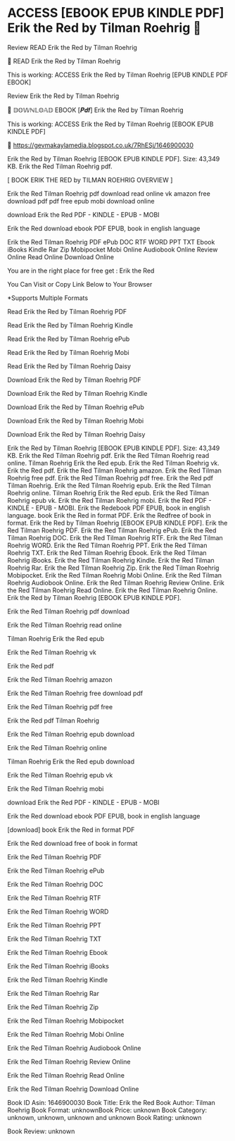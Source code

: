 # ACCESS [EBOOK EPUB KINDLE PDF] Erik the Red by  Tilman Roehrig 💙
Review READ Erik the Red by Tilman Roehrig

📔 READ Erik the Red by Tilman Roehrig

This is working: ACCESS Erik the Red by Tilman Roehrig [EPUB KINDLE PDF EBOOK]


Review Erik the Red by Tilman Roehrig

💙 𝔻𝕆𝕎ℕ𝕃𝕆𝔸𝔻 EBOOK [𝑷𝒅𝒇] Erik the Red by Tilman Roehrig

This is working: ACCESS Erik the Red by Tilman Roehrig [EBOOK EPUB KINDLE PDF]



🌟 https://gevmakaylamedia.blogspot.co.uk/7RhESj/1646900030



Erik the Red by Tilman Roehrig [EBOOK EPUB KINDLE PDF]. Size: 43,349 KB. Erik the Red Tilman Roehrig pdf.

[ BOOK ERIK THE RED by TILMAN ROEHRIG OVERVIEW ]

Erik the Red Tilman Roehrig pdf download read online vk amazon free download pdf pdf free epub mobi download online

download Erik the Red PDF - KINDLE - EPUB - MOBI

Erik the Red download ebook PDF EPUB, book in english language

Erik the Red Tilman Roehrig PDF ePub DOC RTF WORD PPT TXT Ebook iBooks Kindle Rar Zip Mobipocket Mobi Online Audiobook Online Review Online Read Online Download Online

You are in the right place for free get : Erik the Red

You Can Visit or Copy Link Below to Your Browser

*Supports Multiple Formats

Read Erik the Red by Tilman Roehrig PDF

Read Erik the Red by Tilman Roehrig Kindle

Read Erik the Red by Tilman Roehrig ePub

Read Erik the Red by Tilman Roehrig Mobi

Read Erik the Red by Tilman Roehrig Daisy

Download Erik the Red by Tilman Roehrig PDF

Download Erik the Red by Tilman Roehrig Kindle

Download Erik the Red by Tilman Roehrig ePub

Download Erik the Red by Tilman Roehrig Mobi

Download Erik the Red by Tilman Roehrig Daisy

Erik the Red by Tilman Roehrig [EBOOK EPUB KINDLE PDF]. Size: 43,349 KB. Erik the Red Tilman Roehrig pdf. Erik the Red Tilman Roehrig read online. Tilman Roehrig Erik the Red epub. Erik the Red Tilman Roehrig vk. Erik the Red pdf. Erik the Red Tilman Roehrig amazon. Erik the Red Tilman Roehrig free pdf. Erik the Red Tilman Roehrig pdf free. Erik the Red pdf Tilman Roehrig. Erik the Red Tilman Roehrig epub. Erik the Red Tilman Roehrig online. Tilman Roehrig Erik the Red epub. Erik the Red Tilman Roehrig epub vk. Erik the Red Tilman Roehrig mobi. Erik the Red PDF - KINDLE - EPUB - MOBI. Erik the Redebook PDF EPUB, book in english language. book Erik the Red in format PDF. Erik the Redfree of book in format. Erik the Red by Tilman Roehrig [EBOOK EPUB KINDLE PDF]. Erik the Red Tilman Roehrig PDF. Erik the Red Tilman Roehrig ePub. Erik the Red Tilman Roehrig DOC. Erik the Red Tilman Roehrig RTF. Erik the Red Tilman Roehrig WORD. Erik the Red Tilman Roehrig PPT. Erik the Red Tilman Roehrig TXT. Erik the Red Tilman Roehrig Ebook. Erik the Red Tilman Roehrig iBooks. Erik the Red Tilman Roehrig Kindle. Erik the Red Tilman Roehrig Rar. Erik the Red Tilman Roehrig Zip. Erik the Red Tilman Roehrig Mobipocket. Erik the Red Tilman Roehrig Mobi Online. Erik the Red Tilman Roehrig Audiobook Online. Erik the Red Tilman Roehrig Review Online. Erik the Red Tilman Roehrig Read Online. Erik the Red Tilman Roehrig Online. Erik the Red by Tilman Roehrig [EBOOK EPUB KINDLE PDF].

Erik the Red Tilman Roehrig pdf download

Erik the Red Tilman Roehrig read online

Tilman Roehrig Erik the Red epub

Erik the Red Tilman Roehrig vk

Erik the Red pdf

Erik the Red Tilman Roehrig amazon

Erik the Red Tilman Roehrig free download pdf

Erik the Red Tilman Roehrig pdf free

Erik the Red pdf Tilman Roehrig

Erik the Red Tilman Roehrig epub download

Erik the Red Tilman Roehrig online

Tilman Roehrig Erik the Red epub download

Erik the Red Tilman Roehrig epub vk

Erik the Red Tilman Roehrig mobi

download Erik the Red PDF - KINDLE - EPUB - MOBI

Erik the Red download ebook PDF EPUB, book in english language

[download] book Erik the Red in format PDF

Erik the Red download free of book in format

Erik the Red Tilman Roehrig PDF

Erik the Red Tilman Roehrig ePub

Erik the Red Tilman Roehrig DOC

Erik the Red Tilman Roehrig RTF

Erik the Red Tilman Roehrig WORD

Erik the Red Tilman Roehrig PPT

Erik the Red Tilman Roehrig TXT

Erik the Red Tilman Roehrig Ebook

Erik the Red Tilman Roehrig iBooks

Erik the Red Tilman Roehrig Kindle

Erik the Red Tilman Roehrig Rar

Erik the Red Tilman Roehrig Zip

Erik the Red Tilman Roehrig Mobipocket

Erik the Red Tilman Roehrig Mobi Online

Erik the Red Tilman Roehrig Audiobook Online

Erik the Red Tilman Roehrig Review Online

Erik the Red Tilman Roehrig Read Online

Erik the Red Tilman Roehrig Download Online

Book ID Asin: 1646900030
Book Title: Erik the Red
Book Author: Tilman Roehrig
Book Format: unknownBook Price: unknown
Book Category: unknown, unknown, unknown and unknown
Book Rating: unknown

Book Review: unknown
